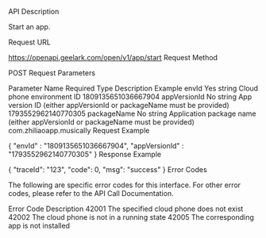 API Description

Start an app.

Request URL

https://openapi.geelark.com/open/v1/app/start
Request Method

POST
Request Parameters

Parameter Name	Required	Type	Description	Example
envId	Yes	string	Cloud phone environment ID	1809135651036667904
appVersionId	No	string	App version ID (either appVersionId or packageName must be provided)	1793552962140770305
packageName	No	string	Application package name (either appVersionId or packageName must be provided)	com.zhiliaoapp.musically
Request Example

{
 "envId" : "1809135651036667904",
 "appVersionId" : "1793552962140770305"
}
Response Example

{
 "traceId": "123",
 "code": 0,
 "msg": "success"
}
Error Codes

The following are specific error codes for this interface. For other error codes, please refer to the API Call Documentation.

Error Code	Description
42001	The specified cloud phone does not exist
42002	The cloud phone is not in a running state
42005	The corresponding app is not installed